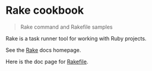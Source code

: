 # Rake cookbook
> Rake command and Rakefile samples

Rake is a task runner tool for working with Ruby projects.

See the [Rake](https://ruby.github.io/rake/) docs homepage.

Here is the doc page for [Rakefile](https://ruby.github.io/rake/doc/rakefile_rdoc.html).
